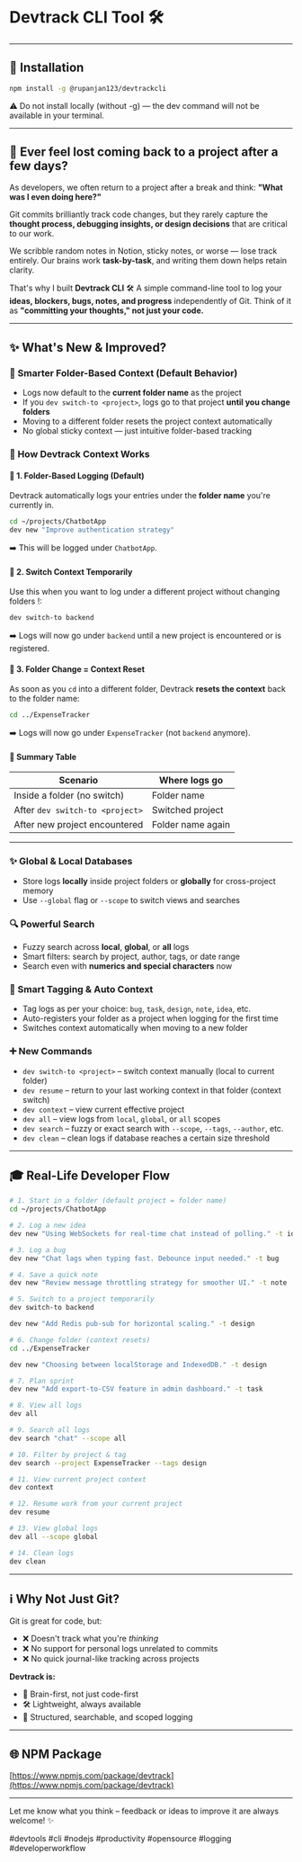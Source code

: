 # Devtrack CLI Tool 🛠️

---
## 🚀 Installation

```bash
npm install -g @rupanjan123/devtrackcli
```
⚠️ Do not install locally (without -g) — the dev command will not be available in your terminal.

---

## 🧐 Ever feel lost coming back to a project after a few days?

As developers, we often return to a project after a break and think:
**"What was I even doing here?"**

Git commits brilliantly track code changes, but they rarely capture the **thought process, debugging insights, or design decisions** that are critical to our work.

We scribble random notes in Notion, sticky notes, or worse — lose track entirely.
Our brains work **task-by-task**, and writing them down helps retain clarity.

That's why I built **Devtrack CLI** 🛠️
A simple command-line tool to log your **ideas, blockers, bugs, notes, and progress** independently of Git.
Think of it as **"committing your thoughts," not just your code.**

---

## ✨ What's New & Improved?

### 🔎 Smarter Folder-Based Context (Default Behavior)

* Logs now default to the **current folder name** as the project
* If you `dev switch-to <project>`, logs go to that project **until you change folders**
* Moving to a different folder resets the project context automatically
* No global sticky context — just intuitive folder-based tracking

### 🧠 How Devtrack Context Works

#### 📁 1. Folder-Based Logging (Default)

Devtrack automatically logs your entries under the **folder name** you're currently in.

```bash
cd ~/projects/ChatbotApp
dev new "Improve authentication strategy"
```

➡️ This will be logged under `ChatbotApp`.

#### 🔀 2. Switch Context Temporarily

Use this when you want to log under a different project without changing folders !:

```bash
dev switch-to backend
```

➡️ Logs will now go under `backend` until a new project is encountered or is registered.

#### 🚶 3. Folder Change = Context Reset

As soon as you `cd` into a different folder, Devtrack **resets the context** back to the folder name:

```bash
cd ../ExpenseTracker
```

➡️ Logs will now go under `ExpenseTracker` (not `backend` anymore).

#### 🧪 Summary Table

| Scenario                        | Where logs go     |
| ------------------------------- | ----------------- |
| Inside a folder (no switch)     | Folder name       |
| After `dev switch-to <project>` | Switched project  |
| After new project encountered   | Folder name again |

---

### ✨ Global & Local Databases

* Store logs **locally** inside project folders or **globally** for cross-project memory
* Use `--global` flag or `--scope` to switch views and searches

### 🔍 Powerful Search

* Fuzzy search across **local**, **global**, or **all** logs
* Smart filters: search by project, author, tags, or date range
* Search even with **numerics and special characters** now

### 🎨 Smart Tagging & Auto Context

* Tag logs as per your choice: `bug`, `task`, `design`, `note`, `idea`, etc.
* Auto-registers your folder as a project when logging for the first time
* Switches context automatically when moving to a new folder

### ➕ New Commands

* `dev switch-to <project>` – switch context manually (local to current folder)
* `dev resume` – return to your last working context in that folder (context switch)
* `dev context` – view current effective project
* `dev all` – view logs from `local`, `global`, or `all` scopes
* `dev search` – fuzzy or exact search with `--scope`, `--tags`, `--author`, etc.
* `dev clean` – clean logs if database reaches a certain size threshold

---



## 🎓 Real-Life Developer Flow

```bash
# 1. Start in a folder (default project = folder name)
cd ~/projects/ChatbotApp

# 2. Log a new idea
dev new "Using WebSockets for real-time chat instead of polling." -t idea

# 3. Log a bug
dev new "Chat lags when typing fast. Debounce input needed." -t bug

# 4. Save a quick note
dev new "Review message throttling strategy for smoother UI." -t note

# 5. Switch to a project temporarily
dev switch-to backend

dev new "Add Redis pub-sub for horizontal scaling." -t design

# 6. Change folder (context resets)
cd ../ExpenseTracker

dev new "Choosing between localStorage and IndexedDB." -t design

# 7. Plan sprint
dev new "Add export-to-CSV feature in admin dashboard." -t task

# 8. View all logs
dev all

# 9. Search all logs
dev search "chat" --scope all

# 10. Filter by project & tag
dev search --project ExpenseTracker --tags design

# 11. View current project context
dev context

# 12. Resume work from your current project
dev resume

# 13. View global logs
dev all --scope global

# 14. Clean logs
dev clean
```

---

## ℹ️ Why Not Just Git?

Git is great for code, but:

* ❌ Doesn't track what you're *thinking*
* ❌ No support for personal logs unrelated to commits
* ❌ No quick journal-like tracking across projects

**Devtrack is:**

* 🧠 Brain-first, not just code-first
* 🛠️ Lightweight, always available
* 📂 Structured, searchable, and scoped logging

---

## 🌐 NPM Package

[https://www.npmjs.com/package/devtrack](https://www.npmjs.com/package/devtrack)

---

Let me know what you think – feedback or ideas to improve it are always welcome! ✨

\#devtools #cli #nodejs #productivity #opensource #logging #developerworkflow

